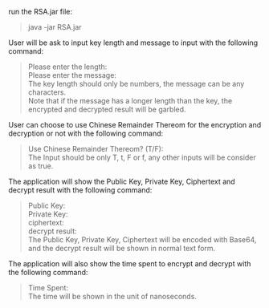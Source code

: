 run the RSA.jar file: 
>	java -jar RSA.jar

User will be ask to input key length and message to input with the following command:
>	Please enter the length: <br>
>	Please enter the message: <br>
The key length should only be numbers, the message can be any characters.<br>
Note that if the message has a longer length than the key, the encrypted and decrypted result will be garbled.

User can choose to use Chinese Remainder Thereom for the encryption and decryption or not with the following command:
>	Use Chinese Remainder Thereom? (T/F):<br>
The Input should be only T, t, F or f, any other inputs will be consider as true.

The application will show the Public Key, Private Key, Ciphertext and decrypt result with the following command:
>	Public Key: 	<br>
>	Private Key: 	<br>
>	ciphertext: 	<br>
>	decrypt result: <br>
The Public Key, Private Key, Ciphertext will be encoded with Base64, and the decrypt result will be shown in normal text form.

The application will also show the time spent to encrypt and decrypt with the following command:
>	Time Spent:<br>
The time will be shown in the unit of nanoseconds.
	
